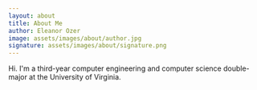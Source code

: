```yaml
---
layout: about
title: About Me
author: Eleanor Ozer
image: assets/images/about/author.jpg
signature: assets/images/about/signature.png
---
```


Hi. I'm a third-year computer engineering and computer science double-major at the University of Virginia. 